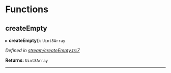 

# Functions

<a id="createempty"></a>

##  createEmpty

▸ **createEmpty**(): `Uint8Array`

*Defined in [stream/createEmpty.ts:7](https://github.com/polkadot-js/common/blob/b521959/packages/trie-codec/src/stream/createEmpty.ts#L7)*

**Returns:** `Uint8Array`

___

